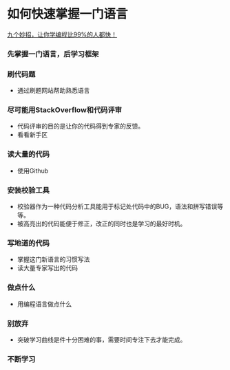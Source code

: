 # 如何快速掌握一门语言

[九个妙招，让你学编程比99%的人都快！](https://mp.weixin.qq.com/s/PLXP2h5Ph2oWa9WFViefvw)

### 先掌握一门语言，后学习框架

### 刷代码题

- 通过刷题网站帮助熟悉语言

### 尽可能用StackOverflow和代码评审

- 代码评审的目的是让你的代码得到专家的反馈。
- 看看新手区

### 读大量的代码

- 使用Github

### 安装校验工具

- 校验器作为一种代码分析工具能用于标记处代码中的BUG，语法和拼写错误等等。
- 被高亮出的代码能便于修正，改正的同时也是学习的最好时机。

### 写地道的代码
- 掌握这门新语言的习惯写法
- 读大量专家写出的代码

### 做点什么

- 用编程语言做点什么

### 别放弃

- 突破学习曲线是件十分困难的事，需要时间专注下去才能完成。

### 不断学习



  ​


